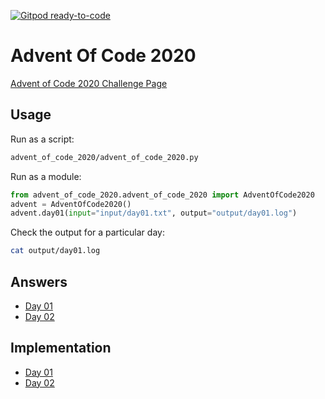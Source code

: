 [![Gitpod ready-to-code](https://img.shields.io/badge/Gitpod-ready--to--code-blue?logo=gitpod)](https://gitpod.io/#https://github.com/ktmeaton/advent-of-code-2020)

# Advent Of Code 2020

[Advent of Code 2020 Challenge Page](https://adventofcode.com/2020)

## Usage

Run as a script:

```bash
advent_of_code_2020/advent_of_code_2020.py
```

Run as a module:

```python
from advent_of_code_2020.advent_of_code_2020 import AdventOfCode2020
advent = AdventOfCode2020()
advent.day01(input="input/day01.txt", output="output/day01.log")
```

Check the output for a particular day:

```bash
cat output/day01.log
```

## Answers

- [Day 01](https://raw.githubusercontent.com/ktmeaton/advent-of-code-2020/main/output/day01.log)
- [Day 02](https://raw.githubusercontent.com/ktmeaton/advent-of-code-2020/main/output/day02.log)

## Implementation

- [Day 01](https://github.com/ktmeaton/advent-of-code-2020/blob/main/advent_of_code_2020/advent_of_code_2020.py#L80)
- [Day 02](https://github.com/ktmeaton/advent-of-code-2020/blob/main/advent_of_code_2020/advent_of_code_2020.py#L142)
